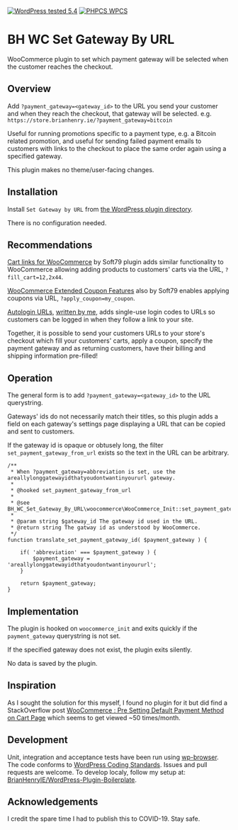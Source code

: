 [![WordPress tested 5.4](https://img.shields.io/badge/WordPress-v5.4%20tested-0073aa.svg)](https://wordpress.org/plugins/bh-wc-set-gateway-by-url) [![PHPCS WPCS](https://img.shields.io/badge/PHPCS-WordPress%20Coding%20Standards-8892BF.svg)](https://github.com/WordPress-Coding-Standards/WordPress-Coding-Standards)

# BH WC Set Gateway By URL

WooCommerce plugin to set which payment gateway will be selected when the customer reaches the checkout.

## Overview

Add `?payment_gateway=<gateway_id>` to the URL you send your customer and when they reach the checkout, that gateway will be selected. e.g. `https://store.brianhenry.ie/?payment_gateway=bitcoin`

Useful for running promotions specific to a payment type, e.g. a Bitcoin related promotion, and useful for sending failed payment emails to customers with links to the checkout to place the same order again using a specified gateway.

This plugin makes no theme/user-facing changes.

## Installation

Install `Set Gateway by URL` from [the WordPress plugin directory](https://wordpress.org/plugins/bh-wc-set-gateway-by-url).

There is no configuration needed.

## Recommendations

[Cart links for WooCommerce](https://wordpress.org/plugins/soft79-cart-links-for-woocommerce/) by Soft79 plugin adds similar functionality to WooCommerce allowing adding products to customers' carts via the URL, `?fill_cart=12,2x44`.

[WooCommerce Extended Coupon Features](https://wordpress.org/plugins/woocommerce-auto-added-coupons/) also by Soft79 enables applying coupons via URL, `?apply_coupon=my_coupon`.

[Autologin URLs](https://wordpress.org/plugins/bh-wp-autologin-urls/), [written by me](https://github.com/BrianHenryIE/BH-WP-Autologin-URLs), adds single-use login codes to URLs so customers can be logged in when they follow a link to your site.

Together, it is possible to send your customers URLs to your store's checkout which fill your customers' carts, apply a coupon, specify the payment gateway and as returning customers, have their billing and shipping information pre-filled!

## Operation

The general form is to add `?payment_gateway=<gateway_id>` to the URL querystring.

Gateways' ids do not necessarily match their titles, so this plugin adds a field on each gateway's settings page displaying a URL that can be copied and sent to customers.

If the gateway id is opaque or obtusely long, the filter `set_payment_gateway_from_url` exists so the text in the URL can be arbitrary.

```
/**
 * When ?payment_gateway=abbreviation is set, use the areallylonggatewayidthatyoudontwantinyoururl gateway.
 *
 * @hooked set_payment_gateway_from_url
 *
 * @see BH_WC_Set_Gateway_By_URL\woocommerce\WooCommerce_Init::set_payment_gateway_from_url()
 * 
 * @param string $gateway_id The gateway id used in the URL.
 * @return string The gatway id as understood by WooCommerce.
 */
function translate_set_payment_gateway_id( $payment_gateway ) {

	if( 'abbreviation' === $payment_gateway ) {
		$payment_gateway = 'areallylonggatewayidthatyoudontwantinyoururl';
	}

	return $payment_gateway;
}
```

## Implementation

The plugin is hooked on `woocommerce_init` and exits quickly if the `payment_gateway` querystring is not set.

If the specified gateway does not exist, the plugin exits silently.

No data is saved by the plugin.

## Inspiration

As I sought the solution for this myself, I found no plugin for it but did find a StackOverflow post [WooCommerce : Pre Setting Default Payment Method on Cart Page](https://stackoverflow.com/questions/38064231/woocommerce-pre-setting-default-payment-method-on-cart-page) which seems to get viewed ~50 times/month.

## Development

Unit, integration and acceptance tests have been run using [wp-browser](https://github.com/lucatume/wp-browser). The code conforms to [WordPress Coding Standards](https://codex.wordpress.org/WordPress_Coding_Standards). Issues and pull requests are welcome. To develop localy, follow my setup at: [BrianHenryIE/WordPress-Plugin-Boilerplate](https://github.com/BrianHenryIE/WordPress-Plugin-Boilerplate/).

## Acknowledgements

I credit the spare time I had to publish this to COVID-19. Stay safe.